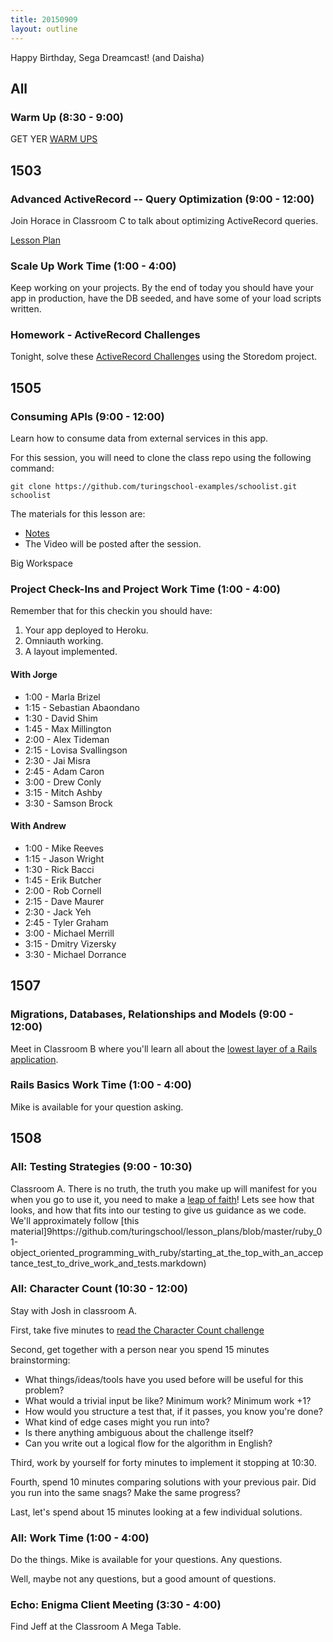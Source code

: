 ```yaml
---
title: 20150909
layout: outline
---
```


Happy Birthday, Sega Dreamcast! (and Daisha)

## All

### Warm Up (8:30 - 9:00)

GET YER [WARM UPS](https://thewarmup.herokuapp.com/)


## 1503

### Advanced ActiveRecord -- Query Optimization (9:00 - 12:00)

Join Horace in Classroom C to talk about optimizing ActiveRecord queries.

[Lesson Plan](https://github.com/turingschool/lesson_plans/blob/master/ruby_04-apis_and_scalability/advanced_active_record_queries.markdown)

### Scale Up Work Time (1:00 - 4:00)

Keep working on your projects. By the end of today you should have your app
in production, have the DB seeded, and have some of your load scripts written.

### Homework - ActiveRecord Challenges

Tonight, solve these [ActiveRecord Challenges](https://gist.github.com/worace/fa6b9b0e7b8a5d4889fd) using the Storedom project.

## 1505

### Consuming APIs (9:00 - 12:00)

Learn how to consume data from external services in this app.

For this session, you will need to clone the class repo using the following command:

```
git clone https://github.com/turingschool-examples/schoolist.git schoolist
```

The materials for this lesson are:

* [Notes](https://www.dropbox.com/s/h2i0kyp8px2qnb4/Turing%20-%20Consuming%20an%20API%20%28Notes%29.pages?dl=0)
* The Video will be posted after the session.

Big Workspace

### Project Check-Ins and Project Work Time (1:00 - 4:00)

Remember that for this checkin you should have:

1. Your app deployed to Heroku.
2. Omniauth working.
3. A layout implemented.

#### With Jorge

* 1:00 - Marla Brizel
* 1:15 - Sebastian Abaondano
* 1:30 - David Shim
* 1:45 - Max Millington
* 2:00 - Alex Tideman
* 2:15 - Lovisa Svallingson
* 2:30 - Jai Misra
* 2:45 - Adam Caron
* 3:00 - Drew Conly
* 3:15 - Mitch Ashby
* 3:30 - Samson Brock

#### With Andrew

* 1:00 - Mike Reeves
* 1:15 - Jason Wright
* 1:30 - Rick Bacci
* 1:45 - Erik Butcher
* 2:00 - Rob Cornell
* 2:15 - Dave Maurer
* 2:30 - Jack Yeh
* 2:45 - Tyler Graham
* 3:00 - Michael Merrill
* 3:15 - Dmitry Vizersky
* 3:30 - Michael Dorrance


## 1507

### Migrations, Databases, Relationships and Models (9:00 - 12:00)

Meet in Classroom B where you'll learn all about the [lowest layer of a Rails application](https://github.com/turingschool/lesson_plans/blob/master/ruby_02-web_applications_with_ruby/models_databases_relationships.markdown).

### Rails Basics Work Time (1:00 - 4:00)

Mike is available for your question asking.


## 1508

### All: Testing Strategies (9:00 - 10:30)

Classroom A. There is no truth, the truth you make up will manifest for you when you go to use it,
you need to make a [leap of faith](https://www.youtube.com/watch?v=xFntFdEGgws)!
Lets see how that looks, and how that fits into our testing to give us guidance as we code.
We'll approximately follow [this material]9https://github.com/turingschool/lesson_plans/blob/master/ruby_01-object_oriented_programming_with_ruby/starting_at_the_top_with_an_acceptance_test_to_drive_work_and_tests.markdown)

### All: Character Count (10:30 - 12:00)

Stay with Josh in classroom A.

First, take five minutes to [read the Character Count challenge](https://github.com/turingschool/challenges/blob/master/character_count.markdown)

Second, get together with a person near you spend 15 minutes brainstorming:

* What things/ideas/tools have you used before will be useful for this problem?
* What would a trivial input be like? Minimum work? Minimum work +1?
* How would you structure a test that, if it passes, you know you're done?
* What kind of edge cases might you run into?
* Is there anything ambiguous about the challenge itself?
* Can you write out a logical flow for the algorithm in English?

Third, work by yourself for forty minutes to implement it stopping at 10:30.

Fourth, spend 10 minutes comparing solutions with your previous pair. Did you
run into the same snags? Make the same progress?

Last, let's spend about 15 minutes looking at a few individual solutions.

### All: Work Time (1:00 - 4:00)

Do the things. Mike is available for your questions. Any questions.

Well, maybe not any questions, but a good amount of questions.

### Echo: Enigma Client Meeting (3:30 - 4:00)

Find Jeff at the Classroom A Mega Table.

